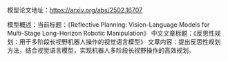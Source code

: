 模型论文地址：https://arxiv.org/abs/2502.16707

模型概述：当前标题：《Reflective Planning: Vision-Language Models for Multi-Stage Long-Horizon Robotic Manipulation》
中文文章标题：《反思性规划：用于多阶段长视野机器人操作的视觉语言模型》
文章内容：提出反思性规划方法，结合视觉语言模型，实现机器人多阶段长视野操作的高效规划。
